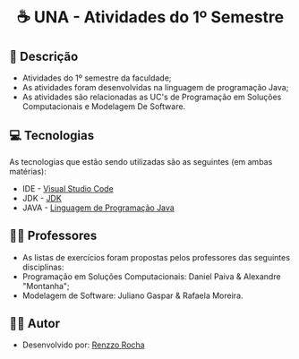 <h1 align="center"> ☕ UNA - Atividades do 1º Semestre 

<h2 id=descricao> 📜 Descrição</h2>

- Atividades do 1º semestre da faculdade;
- As atividades foram desenvolvidas na linguagem de programação Java;
- As atividades são relacionadas as UC's de Programação em Soluções Computacionais e Modelagem De Software.

<h2 id=tecnologias> 💻 Tecnologias </h2>

As tecnologias que estão sendo utilizadas são as seguintes (em ambas matérias): 

- IDE - <a href="https://code.visualstudio.com/download">Visual Studio Code</a>
- JDK - <a href= "https://download.oracle.com/java/20/latest/jdk-20_linux-aarch64_bin.tar.gz (sha256)">JDK</a> 
- JAVA - <a href="https://www.java.com/pt-BR/">Linguagem de Programação Java</a>

<h2 id=Professor> 👨‍🏫 Professores </h2>

- As listas de exercícios foram propostas pelos professores das seguintes disciplinas:
- Programação em Soluções Computacionais: Daniel Paiva & Alexandre "Montanha";
- Modelagem de Software: Juliano Gaspar & Rafaela Moreira.

<h2 id=autor> 👨‍🎓 Autor </h2>

- Desenvolvido por: <a href="github.com/renzzorocha" target="_blank">Renzzo Rocha</a>


